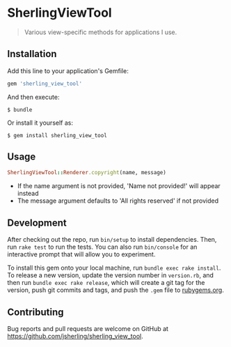 # SherlingViewTool

> Various view-specific methods for applications I use.

## Installation

Add this line to your application's Gemfile:

```ruby
gem 'sherling_view_tool'
```

And then execute:

    $ bundle

Or install it yourself as:

    $ gem install sherling_view_tool

## Usage

```ruby
SherlingViewTool::Renderer.copyright(name, message)
```

- If the name argument is not provided, 'Name not provided!' will appear instead
- The message argument defaults to 'All rights reserved' if not provided


## Development

After checking out the repo, run `bin/setup` to install dependencies. Then, run
`rake test` to run the tests. You can also run `bin/console` for an interactive
prompt that will allow you to experiment.

To install this gem onto your local machine, run `bundle exec rake install`. To
release a new version, update the version number in `version.rb`, and then run
`bundle exec rake release`, which will create a git tag for the version, push git
commits and tags, and push the `.gem` file to [rubygems.org](https://rubygems.org).

## Contributing

Bug reports and pull requests are welcome on GitHub at
https://github.com/jsherling/sherling_view_tool.

